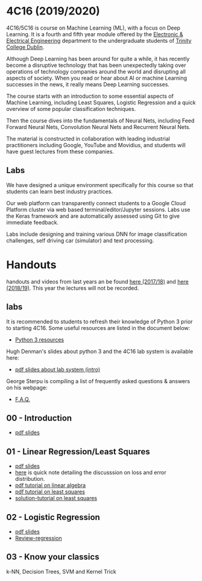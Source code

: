 # 4C16 (2019/2020)

4C16/5C16 is course on Machine Learning (ML), with a focus on
Deep Learning. It is a fourth and fifth year module offered by the [Electronic &
Electrical Engineering](https://www.tcd.ie/eleceng/) department to the
undergraduate students of [Trinity College Dublin](https://www.tcd.ie).

Although Deep Learning has been around for quite a while, it has recently become
a disruptive technology that has been unexpectedly taking over operations of
technology companies around the world and disrupting all aspects of
society. When you read or hear about AI or machine Learning successes in the
news, it really means Deep Learning successes.

The course starts with an introduction to some essential aspects of Machine
Learning, including Least Squares, Logistic Regression and a quick overview of
some popular classification techniques.

Then the course dives into the fundamentals of Neural Nets, including
Feed Forward Neural Nets, Convolution Neural Nets and Recurrent Neural
Nets.

The material is constructed in collaboration with leading industrial
practitioners including Google, YouTube and Movidius, and students will have
guest lectures from these companies.


## Labs

We have designed a unique environment specifically for this course so
that students can learn best industry practices.

Our web platform can transparently connect students to a Google Cloud
Platform cluster via web based terminal/editor/Jupyter sessions. Labs
use the Keras framework and are automatically assessed using Git to
give immediate feedback.

Labs include designing and training various DNN for image
classification challenges, self driving car (simulator) and text
processing.

# Handouts

handouts and videos from last years an be found [here (2017/18)](https://github.com/frcs/4C16-2017) and [here (2018/19)](https://github.com/frcs/4C16). This year the lectures will not be recorded.

## labs

It is recommended to students to refresh their knowledge of Python 3
prior to starting 4C16. Some useful resources are listed in the
document below:

* [Python 3 resources ](/handouts/PreparationPython3.pdf)

Hugh Denman's slides about python 3 and the 4C16 lab system is
available here:

* [pdf slides about lab system (intro)](/handouts/python_lab.no_notes.pdf)

George Sterpu is compiling a list of frequently asked questions & answers on his webpage:
* [F.A.Q.](https://georgesterpu.github.io/4c16.html)

## 00 - Introduction

* [pdf slides](/handouts/handout-00-intro.pdf)

## 01 - Linear Regression/Least Squares

* [pdf slides](/handouts/handout-01-linear-regression.pdf)
*  [here](/handouts/note-01-error-loss-likelihood.pdf) is quick note detailing
   the discusssion on loss and error distribution.
* [pdf tutorial on linear algebra](https://github.com/frcs/4C16-1920/blob/master/handouts/tutorial-00-linear-algebra.pdf)
* [pdf tutorial on least squares](https://github.com/frcs/4C16-1920/blob/master/handouts/tutorial-01-linear-regression.pdf)
* [solution-tutorial on least squares](https://github.com/frcs/4C16-1920/blob/master/handouts/tutorial-01-linear-regression.solutions.pdf)

## 02 - Logistic Regression

* [pdf slides](/handouts/handout-02-logistic-regression.pdf)
* [Review-regression](/handouts/Review-regression.pdf)

## 03 - Know your classics

k-NN, Decision Trees, SVM and Kernel Trick
